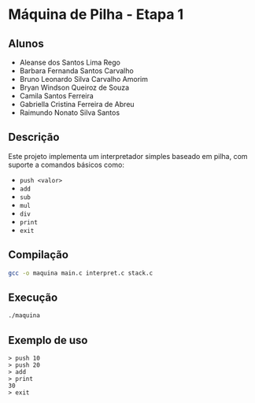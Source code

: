# Máquina de Pilha - Etapa 1

## Alunos

- Aleanse dos Santos Lima Rego  
- Barbara Fernanda Santos Carvalho  
- Bruno Leonardo Silva Carvalho Amorim  
- Bryan Windson Queiroz de Souza  
- Camila Santos Ferreira  
- Gabriella Cristina Ferreira de Abreu  
- Raimundo Nonato Silva Santos  

## Descrição

Este projeto implementa um interpretador simples baseado em pilha, com suporte a comandos básicos como:

- `push <valor>`
- `add`
- `sub`
- `mul`
- `div`
- `print`
- `exit`

## Compilação

```bash
gcc -o maquina main.c interpret.c stack.c
```

## Execução

```bash
./maquina
```

## Exemplo de uso

```
> push 10
> push 20
> add
> print
30
> exit
```